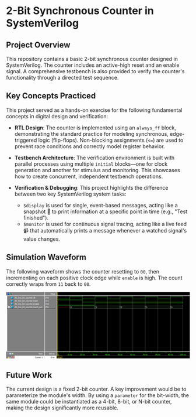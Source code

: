 # 2-Bit Synchronous Counter in SystemVerilog

## Project Overview

This repository contains a basic 2-bit synchronous counter designed in SystemVerilog. The counter includes an active-high reset and an enable signal. A comprehensive testbench is also provided to verify the counter's functionality through a directed test sequence.

## Key Concepts Practiced

This project served as a hands-on exercise for the following fundamental concepts in digital design and verification:

* **RTL Design**: The counter is implemented using an `always_ff` block, demonstrating the standard practice for modeling synchronous, edge-triggered logic (flip-flops). Non-blocking assignments (`<=`) are used to prevent race conditions and correctly model register behavior.

* **Testbench Architecture**: The verification environment is built with parallel processes using multiple `initial` blocks—one for clock generation and another for stimulus and monitoring. This showcases how to create concurrent, independent testbench operations.

* **Verification & Debugging**: This project highlights the difference between two key SystemVerilog system tasks:
    * `$display` is used for single, event-based messages, acting like a snapshot 📸 to print information at a specific point in time (e.g., "Test finished").
    * `$monitor` is used for continuous signal tracing, acting like a live feed 📹 that automatically prints a message whenever a watched signal's value changes.

## Simulation Waveform

The following waveform shows the counter resetting to `00`, then incrementing on each positive clock edge while `enable` is high. The count correctly wraps from `11` back to `00`.

![Counter Waveform](waveform.png)

## Future Work

The current design is a fixed 2-bit counter. A key improvement would be to parameterize the module's width. By using a `parameter` for the bit-width, the same module could be instantiated as a 4-bit, 8-bit, or N-bit counter, making the design significantly more reusable.
